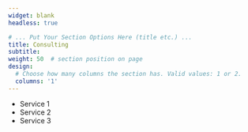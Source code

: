 ```yaml
---
widget: blank
headless: true

# ... Put Your Section Options Here (title etc.) ...
title: Consulting
subtitle:
weight: 50  # section position on page
design:
  # Choose how many columns the section has. Valid values: 1 or 2.
  columns: '1'
---
```


- Service 1
- Service 2
- Service 3

